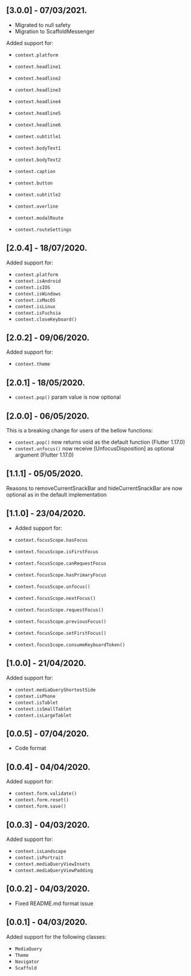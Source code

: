 ## [3.0.0] - 07/03/2021.

* Migrated to null safety
* Migration to ScaffoldMessenger

Added support for:

* `context.platform`
* `context.headline1`
* `context.headline2`
* `context.headline3`
* `context.headline4`
* `context.headline5`
* `context.headline6`
* `context.subtitle1`
* `context.bodyText1`
* `context.bodyText2`
* `context.caption`
* `context.button`
* `context.subtitle2`
* `context.overline`

* `context.modalRoute`
* `context.routeSettings`

## [2.0.4] - 18/07/2020.

Added support for:

* `context.platform`
* `context.isAndroid`
* `context.isIOS`
* `context.isWindows`
* `context.isMacOS`
* `context.isLinux`
* `context.isFuchsia`
* `context.closeKeyboard()`

## [2.0.2] - 09/06/2020.

Added support for:

* `context.theme`

## [2.0.1] - 18/05/2020.

* `context.pop()` param value is now optional

## [2.0.0] - 06/05/2020.

This is a breaking change for users of the bellow functions:

* `context.pop()` now returns void as the default function (Flutter 1.17.0)
* `context.unfocus()` now receive [UnfocusDisposition] as optional argument (Flutter 1.17.0)

## [1.1.1] - 05/05/2020.

Reasons to removeCurrentSnackBar and hideCurrentSnackBar are now optional as in the default implementation

## [1.1.0] - 23/04/2020.

* Added support for:

* `context.focusScope.hasFocus`
* `context.focusScope.isFirstFocus`
* `context.focusScope.canRequestFocus`
* `context.focusScope.hasPrimaryFocus`


* `context.focusScope.unfocus()`
* `context.focusScope.nextFocus()`
* `context.focusScope.requestFocus()`
* `context.focusScope.previousFocus()`
* `context.focusScope.setFirstFocus()`
* `context.focusScope.consumeKeyboardToken()`

## [1.0.0] - 21/04/2020.

Added support for:

* `context.mediaQueryShortestSide`
* `context.isPhone`
* `context.isTablet`
* `context.isSmallTablet`
* `context.isLargeTablet`

## [0.0.5] - 07/04/2020.

* Code format

## [0.0.4] - 04/04/2020.

Added support for:

* `context.form.validate()`
* `context.form.reset()`
* `context.form.save()`

## [0.0.3] - 04/03/2020.

Added support for:

* `context.isLandscape`
* `context.isPortrait`
* `context.mediaQueryViewInsets`
* `context.mediaQueryViewPadding`

## [0.0.2] - 04/03/2020.

* Fixed README.md format issue

## [0.0.1] - 04/03/2020.

Added support for the following classes: 

* `MediaQuery`
* `Theme`
* `Navigator`
* `Scaffold`
